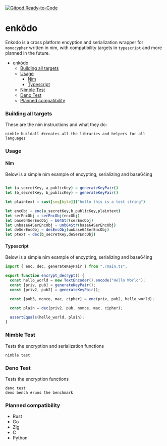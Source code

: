 [![Gitpod Ready-to-Code](https://img.shields.io/badge/Gitpod-Ready--to--Code-blue?logo=gitpod)](https://gitpod.io/#https://github.com/hortinstein/enkodo/) 
# enkōdo

Enkodo is a cross platform encyption and serialization wrapper for ```monocypher``` written in nim, with compatibility targets in ```typescript``` and more planned in the future.   

- [enkōdo](#enkōdo)
    - [Building all targets](#building-all-targets)
    - [Usage](#usage)
      - [Nim](#nim)
      - [Typescript](#typescript)
    - [Nimble Test](#nimble-test)
    - [Deno Test](#deno-test)
    - [Planned compatibility](#planned-compatibility)


### Building all targets
These are the nim instructions and what they do:
```
nimble buildall #creates all the libraries and helpers for all languages 
```

### Usage

#### Nim

Below is a simple nim example of encypting, serializing and base64ing

``` nim

let (a_secretKey, a_publicKey) = generateKeyPair()
let (b_secretKey, b_publicKey) = generateKeyPair()

let plaintext = cast[seq[byte]]("hello this is a test string")

let encObj = enc(a_secretKey,b_publicKey,plaintext)
let serEncObj = serEncObj(encObj)
let base64SerEncObj = b64Str(serEncObj)
let unbase64SerEncObj = unb64Str(base64SerEncObj)
let deSerEncObj = desEncObj(unbase64SerEncObj)
let ptext = dec(b_secretKey,deSerEncObj)
```

#### Typescript

Below is a simple nim example of encypting, serializing and base64ing

``` typescript
import { enc, dec, generateKeyPair } from "./main.ts";

export function encrypt_decrypt() {
  const hello_world = new TextEncoder().encode("Hello World");
  const [priv, pub] = generateKeyPair();
  const [priv2, pub2] = generateKeyPair();

  const [pub3, nonce, mac, cipher] = enc(priv, pub2, hello_world);

  const plain = dec(priv2, pub, nonce, mac, cipher);

  assertEquals(hello_world, plain);
}
```

### Nimble Test
Tests the encryption and serialization functions
```
nimble test 
```

### Deno Test
Tests the encryption functions
```
deno test 
deno bench #runs the benchmark
```

### Planned compatibility
- Rust
- Go
- Zig
- C
- Python